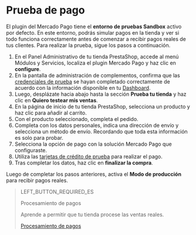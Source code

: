 # Prueba de pago
 
El plugin del Mercado Pago tiene el **entorno de pruebas Sandbox** activo por defecto. En este entorno, podrás simular pagos en la tienda y ver si todo funciona correctamente antes de comenzar a recibir pagos reales de tus clientes. Para realizar la prueba, sigue los pasos a continuación.
 
1. En el Panel Administrativo de tu tienda PrestaShop, accede al menú Módulos y Servicios, localiza el plugin Mercado Pago y haz clic en **configure**.
2. En la pantalla de administración de complementos, confirma que las [credenciales de prueba](https://www.mercadopago[FAKER][URL][DOMAIN]/developers/es/guides/resources/credentials) se hayan completado correctamente de acuerdo con la información disponible en tu [Dashboard](https://www.mercadopago[FAKER][URL][DOMAIN]/developers/es/guides/resources/dashboard).
3. Luego, desplázate hacia abajo hasta la sección **Prueba tu tienda** y haz clic en **Quiero testear mis ventas**.
4. En la página de inicio de tu tienda PrestaShop, selecciona un producto y haz clic para añadir al carrito.
5. Con el producto seleccionado, completa el pedido.
6. Completa con los datos personales, indica una dirección de envío y selecciona un método de envío. Recordando que toda esta información es solo para probar.
7. Selecciona la opción de pago con la solución Mercado Pago que configuraste.
8. Utiliza las [tarjetas de crédito de prueba](https://www.mercadopago[FAKER][URL][DOMAIN]/developers/en/guides/resources/localization/local-cards) para realizar el pago.
9. Tras completar los datos, haz clic en **finalizar la compra**.
 
Luego de completar los pasos anteriores, activa el **Modo de producción** para recibir pagos reales.
 
> LEFT_BUTTON_REQUIRED_ES
>
> Procesamiento de pagos
>
> Aprende a permitir que tu tienda procese las ventas reales.
>
> [Procesamiento de pagos](https://www.mercadopago[FAKER][URL][DOMAIN]/developers/es/guides/plugins/prestashop/receive-payments)